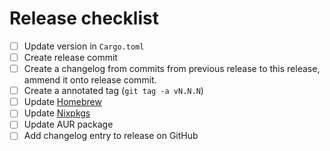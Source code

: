 # Release checklist

- [ ] Update version in `Cargo.toml`
- [ ] Create release commit
- [ ] Create a changelog from commits from previous release to this release,
      ammend it onto release commit.
- [ ] Create a annotated tag (`git tag -a vN.N.N`)
- [ ] Update [Homebrew](https://github.com/sondr3/homebrew-taps)
- [ ] Update [Nixpkgs](https://github.com/sondr3/nixpkgs/blob/master/pkgs/applications/version-management/git-and-tools/git-ignore/default.nix)
- [ ] Update AUR package
- [ ] Add changelog entry to release on GitHub
